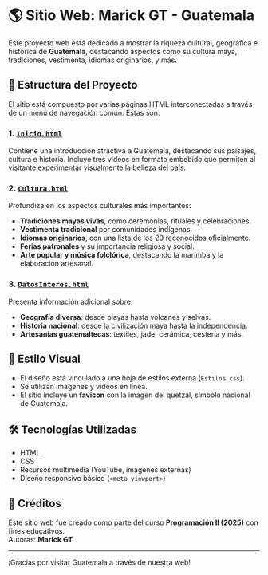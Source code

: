 # 🌎 Sitio Web: Marick GT - Guatemala

Este proyecto web está dedicado a mostrar la riqueza cultural, geográfica e histórica de **Guatemala**, destacando aspectos como su cultura maya, tradiciones, vestimenta, idiomas originarios, y más.

## 📁 Estructura del Proyecto

El sitio está compuesto por varias páginas HTML interconectadas a través de un menú de navegación común. Estas son:

### 1. [`Inicio.html`](Inicio.html)
Contiene una introducción atractiva a Guatemala, destacando sus paisajes, cultura e historia. Incluye tres videos en formato embebido que permiten al visitante experimentar visualmente la belleza del país.

### 2. [`Cultura.html`](Cultura.html)
Profundiza en los aspectos culturales más importantes:
- **Tradiciones mayas vivas**, como ceremonias, rituales y celebraciones.
- **Vestimenta tradicional** por comunidades indígenas.
- **Idiomas originarios**, con una lista de los 20 reconocidos oficialmente.
- **Ferias patronales** y su importancia religiosa y social.
- **Arte popular y música folclórica**, destacando la marimba y la elaboración artesanal.

### 3. [`DatosInteres.html`](DatosInteres.html)
Presenta información adicional sobre:
- **Geografía diversa**: desde playas hasta volcanes y selvas.
- **Historia nacional**: desde la civilización maya hasta la independencia.
- **Artesanías guatemaltecas**: textiles, jade, cerámica, cestería y más.

## 🎨 Estilo Visual

- El diseño está vinculado a una hoja de estilos externa (`Estilos.css`).
- Se utilizan imágenes y videos en línea.
- El sitio incluye un **favicon** con la imagen del quetzal, símbolo nacional de Guatemala.

## 🛠 Tecnologías Utilizadas

- HTML
- CSS
- Recursos multimedia (YouTube, imágenes externas)
- Diseño responsivo básico (`<meta viewport>`)

## 📌 Créditos

Este sitio web fue creado como parte del curso **Programación II (2025)** con fines educativos.  
Autoras: **Marick GT**

---

¡Gracias por visitar Guatemala a través de nuestra web!
